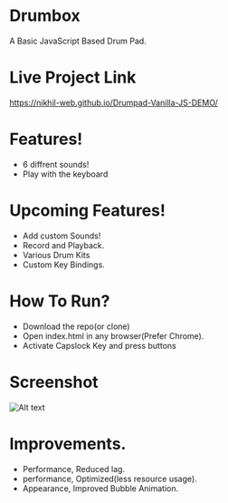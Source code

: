 # Drumbox
A Basic JavaScript Based Drum Pad.

# Live Project Link
https://nikhil-web.github.io/Drumpad-Vanilla-JS-DEMO/

# Features!
  - 6 diffrent sounds! 
  - Play with the keyboard

# Upcoming Features!
  - Add custom Sounds! 
  - Record and Playback.
  - Various Drum Kits
  - Custom Key Bindings.

# How To Run?
  - Download the repo(or clone) 
  - Open index.html in any browser(Prefer Chrome).
  - Activate Capslock Key and press buttons

# Screenshot
![Alt text](https://www.isostellar.in/beta/screenshot.jpg "Drumbox")

# Improvements.
  - Performance, Reduced lag.
  - performance, Optimized(less resource usage).
  - Appearance, Improved Bubble Animation. 
